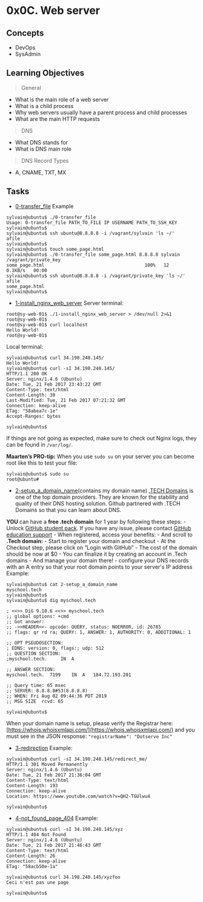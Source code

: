 # 0x0C. Web server

## Concepts
* DevOps
* SysAdmin

## Learning Objectives
> General
* What is the main role of a web server
* What is a child process
* Why web servers usually have a parent process and child processes
* What are the main HTTP requests

> DNS
* What DNS stands for
* What is DNS main role

> DNS Record Types
* A, CNAME, TXT, MX

## Tasks
- [0-transfer_file](./0-transfer_file)
Example
```
sylvain@ubuntu$ ./0-transfer_file
Usage: 0-transfer_file PATH_TO_FILE IP USERNAME PATH_TO_SSH_KEY
sylvain@ubuntu$
sylvain@ubuntu$ ssh ubuntu@8.8.8.8 -i /vagrant/sylvain 'ls ~/'
afile
sylvain@ubuntu$
sylvain@ubuntu$ touch some_page.html
sylvain@ubuntu$ ./0-transfer_file some_page.html 8.8.8.8 sylvain /vagrant/private_key
some_page.html                                     100%   12     0.1KB/s   00:00
sylvain@ubuntu$ ssh ubuntu@8.8.8.8 -i /vagrant/private_key 'ls ~/'
afile
some_page.html
sylvain@ubuntu$
```
- [1-install_nginx_web_server](./1-install_nginx_web_server)
Server terminal:
```
root@sy-web-01$ ./1-install_nginx_web_server > /dev/null 2>&1
root@sy-web-01$ 
root@sy-web-01$ curl localhost
Hello World!
root@sy-web-01$ 
```
Local terminal:
```
sylvain@ubuntu$ curl 34.198.248.145/
Hello World!
sylvain@ubuntu$ curl -sI 34.198.248.145/
HTTP/1.1 200 OK
Server: nginx/1.4.6 (Ubuntu)
Date: Tue, 21 Feb 2017 23:43:22 GMT
Content-Type: text/html
Content-Length: 30
Last-Modified: Tue, 21 Feb 2017 07:21:32 GMT
Connection: keep-alive
ETag: "58abea7c-1e"
Accept-Ranges: bytes

sylvain@ubuntu$
```
If things are not going as expected, make sure to check out Nginx logs, they can be found in `/var/log/`.

**Maarten’s PRO-tip:** When you use `sudo su` on your server you can become root like this to test your file:
```
sylvain@ubuntu$ sudo su
root@ubuntu#
```

- [2-setup_a_domain_name](./2-setup_a_domain_name)(contains my domain name)
[.TECH Domains](https://get.tech/) is one of the top domain providers. They are known for the stability and quality of their DNS hosting solution. Github partnered with .TECH Domains so that you can learn about DNS.

**YOU** can have a **free .tech domain** for 1 year by following these steps:
	- Unlock [GitHub student pack](https://github.com/education). If you have any issue, please contact [GitHub education support](https://support.github.com/)
	- When registered, access your benefits:
	- And scroll to **.Tech domain:**
	- Start to register your domain and checkout
	- At the Checkout step, please click on “Login with GitHub”
	- The cost of the domain should be now at $0
	- You can finalize it by creating an account in .Tech domains
	- And manage your domain there!
	- configure your DNS records with an A entry so that your root domain points to your server's IP address 
Example:
```
sylvain@ubuntu$ cat 2-setup_a_domain_name
myschool.tech
sylvain@ubuntu$
sylvain@ubuntu$ dig myschool.tech

; <<>> DiG 9.10.6 <<>> myschool.tech
;; global options: +cmd
;; Got answer:
;; ->>HEADER<<- opcode: QUERY, status: NOERROR, id: 26785
;; flags: qr rd ra; QUERY: 1, ANSWER: 1, AUTHORITY: 0, ADDITIONAL: 1

;; OPT PSEUDOSECTION:
; EDNS: version: 0, flags:; udp: 512
;; QUESTION SECTION:
;myschool.tech.     IN  A

;; ANSWER SECTION:
myschool.tech.  7199    IN  A   184.72.193.201

;; Query time: 65 msec
;; SERVER: 8.8.8.8#53(8.8.8.8)
;; WHEN: Fri Aug 02 09:44:36 PDT 2019
;; MSG SIZE  rcvd: 65

sylvain@ubuntu$
```
When your domain name is setup, please verify the Registrar here: [https://whois.whoisxmlapi.com/](https://whois.whoisxmlapi.com/) and you must see in the JSON response: `"registrarName": "Dotserve Inc"`

- [3-redirection](./3-redirection)
Example:
```
sylvain@ubuntu$ curl -sI 34.198.248.145/redirect_me/
HTTP/1.1 301 Moved Permanently
Server: nginx/1.4.6 (Ubuntu)
Date: Tue, 21 Feb 2017 21:36:04 GMT
Content-Type: text/html
Content-Length: 193
Connection: keep-alive
Location: https://www.youtube.com/watch?v=QH2-TGUlwu4

sylvain@ubuntu$
```
- [4-not_found_page_404](./4-not_found_page_404)
Example:
```
sylvain@ubuntu$ curl -sI 34.198.248.145/xyz
HTTP/1.1 404 Not Found
Server: nginx/1.4.6 (Ubuntu)
Date: Tue, 21 Feb 2017 21:46:43 GMT
Content-Type: text/html
Content-Length: 26
Connection: keep-alive
ETag: "58acb50e-1a"

sylvain@ubuntu$ curl 34.198.248.145/xyzfoo
Ceci n'est pas une page

sylvain@ubuntu$
```

